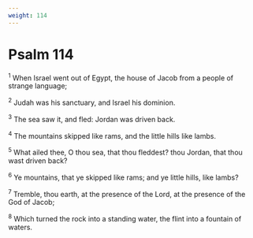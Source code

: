 ```yaml
---
weight: 114
---
```


# Psalm 114

<sup>1</sup> When Israel went out of Egypt, the house of Jacob from a people of strange language; 

<sup>2</sup> Judah was his sanctuary, and Israel his dominion. 

<sup>3</sup> The sea saw it, and fled: Jordan was driven back. 

<sup>4</sup> The mountains skipped like rams, and the little hills like lambs. 

<sup>5</sup> What ailed thee, O thou sea, that thou fleddest? thou Jordan, that thou wast driven back? 

<sup>6</sup> Ye mountains, that ye skipped like rams; and ye little hills, like lambs? 

<sup>7</sup> Tremble, thou earth, at the presence of the Lord, at the presence of the God of Jacob; 

<sup>8</sup> Which turned the rock into a standing water, the flint into a fountain of waters. 


